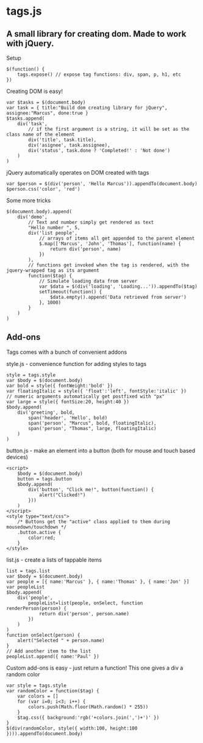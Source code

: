 tags.js
=======

A small library for creating dom. Made to work with jQuery.
-----------------------------------------------------------

Setup

	$(function() {
		tags.expose() // expose tag functions: div, span, p, h1, etc
	})

Creating DOM is easy!

	var $tasks = $(document.body)
	var task = { title:"Build dom creating library for jQuery", assignee:"Marcus", done:true }
	$tasks.append(
		div('task',
			// if the first argument is a string, it will be set as the class name of the element
			div('title', task.title),
			div('asignee', task.assignee),
			div('status', task.done ? 'Completed!' : 'Not done')
		)
	)
		

jQuery automatically operates on DOM created with tags

	var $person = $(div('person', 'Hello Marcus')).appendTo(document.body)
	$person.css('color', 'red')	

Some more tricks

	$(document.body).append(
		div('demo',
			// Text and number simply get rendered as text
			"Hello number ", 5,
			div('list people',
				// arrays of items all get appended to the parent element
				$.map(['Marcus', 'John', 'Thomas'], function(name) {
					return div('person', name)
				})
			),
			// functions get invoked when the tag is rendered, with the jquery-wrapped tag as its argument
			function($tag) {
				// Simulate loading data from server
				var $data = $(div('loading', 'Loading...')).appendTo($tag)
				setTimeout(function() {
					$data.empty().append('Data retrieved from server')
				}, 1000)
			}
		)
	)

Add-ons
-------

Tags comes with a bunch of convenient addons

style.js - convenience function for adding styles to tags

	style = tags.style
	var $body = $(document.body)
	var bold = style({ fontWeight:'bold' })
	var floatingItalic = style({ 'float':'left', fontStyle:'italic' })
	// numeric arguments automatically get postfixed with "px" 
	var large = style({ fontSize:20, height:40 })
	$body.append(
		div('greeting', bold,
			span('header', 'Hello', bold)
			span('person', "Marcus", bold, floatingItalic),
			span('person', "Thomas", large, floatingItalic)
		)
	)

button.js - make an element into a button (both for mouse and touch based devices)

	<script>
		$body = $(document.body)
		button = tags.button
		$body.append(
			div('button', "Click me!", button(function() {
				alert("Clicked!")
			}))
		)
	</script>
	<style type="text/css">
		/* Buttons get the "active" class applied to them during mousedown/touchdown */
		.button.active {
			color:red;
		}
	</style>

list.js - create a lists of tappable items

	list = tags.list
	var $body = $(document.body)
	var people = [{ name:'Marcus' }, { name:'Thomas' }, { name:'Jon' }]
	var peopleList
	$body.append(
		div('people',
			peopleList=list(people, onSelect, function renderPerson(person) {
				return div('person', person.name)
			})
		)
	)
	function onSelect(person) {
		alert("Selected " + person.name)
	}
	// Add another item to the list
	peopleList.append({ name:'Paul' })

Custom add-ons is easy - just return a function! This one gives a div a random color

	var style = tags.style
	var randomColor = function($tag) {
		var colors = []
		for (var i=0; i<3; i++) {
			colors.push(Math.floor(Math.random() * 255))
		}
		$tag.css({ background:'rgb('+colors.join(',')+')' })
	}
	$(div(randomColor, style({ width:100, height:100 }))).appendTo(document.body)
